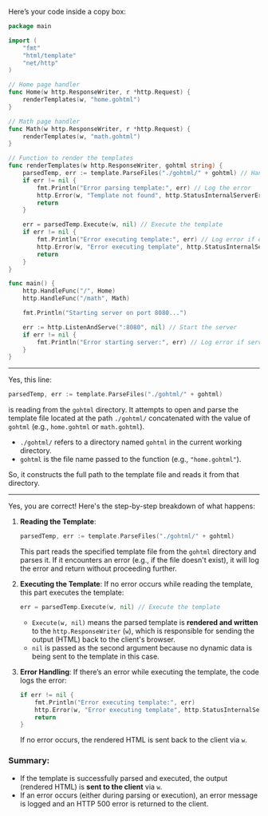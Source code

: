 Here’s your code inside a copy box:

```go
package main

import (
	"fmt"
	"html/template"
	"net/http"
)

// Home page handler
func Home(w http.ResponseWriter, r *http.Request) {
	renderTemplates(w, "home.gohtml")
}

// Math page handler
func Math(w http.ResponseWriter, r *http.Request) {
	renderTemplates(w, "math.gohtml")
}

// Function to render the templates
func renderTemplates(w http.ResponseWriter, gohtml string) {
	parsedTemp, err := template.ParseFiles("./gohtml/" + gohtml) // Handle the error
	if err != nil {
		fmt.Println("Error parsing template:", err) // Log the error
		http.Error(w, "Template not found", http.StatusInternalServerError)
		return
	}

	err = parsedTemp.Execute(w, nil) // Execute the template
	if err != nil {
		fmt.Println("Error executing template:", err) // Log error if execution fails
		http.Error(w, "Error executing template", http.StatusInternalServerError)
		return
	}
}

func main() {
	http.HandleFunc("/", Home)
	http.HandleFunc("/math", Math)

	fmt.Println("Starting server on port 8080...")

	err := http.ListenAndServe(":8080", nil) // Start the server
	if err != nil {
		fmt.Println("Error starting server:", err) // Log error if server startup fails
	}
}
```

---
Yes, this line:

```go
parsedTemp, err := template.ParseFiles("./gohtml/" + gohtml)
```

is reading from the `gohtml` directory. It attempts to open and parse the template file located at the path `./gohtml/` concatenated with the value of `gohtml` (e.g., `home.gohtml` or `math.gohtml`).

- `./gohtml/` refers to a directory named `gohtml` in the current working directory.
- `gohtml` is the file name passed to the function (e.g., `"home.gohtml"`).

So, it constructs the full path to the template file and reads it from that directory.

---
Yes, you are correct! Here's the step-by-step breakdown of what happens:

1. **Reading the Template**:
   ```go
   parsedTemp, err := template.ParseFiles("./gohtml/" + gohtml)
   ```
   This part reads the specified template file from the `gohtml` directory and parses it. If it encounters an error (e.g., if the file doesn't exist), it will log the error and return without proceeding further.

2. **Executing the Template**:
   If no error occurs while reading the template, this part executes the template:
   ```go
   err = parsedTemp.Execute(w, nil) // Execute the template
   ```

   - `Execute(w, nil)` means the parsed template is **rendered and written** to the `http.ResponseWriter` (`w`), which is responsible for sending the output (HTML) back to the client's browser.
   - `nil` is passed as the second argument because no dynamic data is being sent to the template in this case.

3. **Error Handling**:
   If there’s an error while executing the template, the code logs the error:
   ```go
   if err != nil {
       fmt.Println("Error executing template:", err)
       http.Error(w, "Error executing template", http.StatusInternalServerError)
       return
   }
   ```

   If no error occurs, the rendered HTML is sent back to the client via `w`.

### Summary:
- If the template is successfully parsed and executed, the output (rendered HTML) is **sent to the client** via `w`.
- If an error occurs (either during parsing or execution), an error message is logged and an HTTP 500 error is returned to the client.